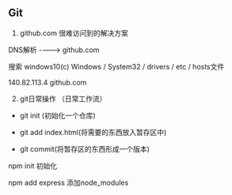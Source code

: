 ## Git

1. github.com 很难访问到的解决方案

DNS解析   ---->  github.com

搜索 windows10(c) Windows / System32 / drivers / etc / hosts文件

140.82.113.4 github.com

2. git日常操作 （日常工作流）

- git init (初始化一个仓库)

- git add index.html(将需要的东西放入暂存区中)

- git commit(将暂存区的东西形成一个版本)


npm init 初始化

npm add express 添加node_modules

